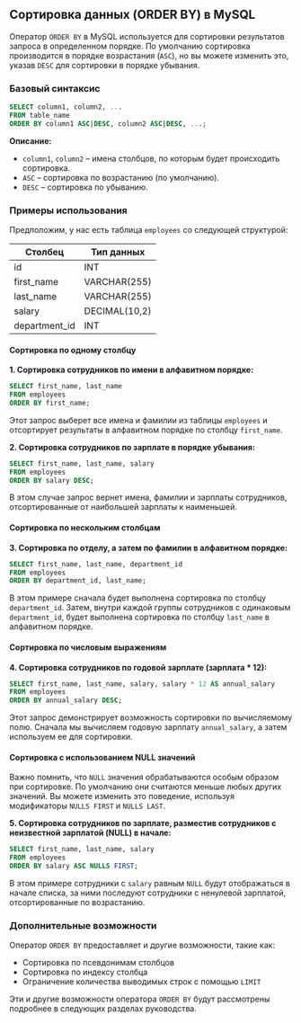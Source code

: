 ## Сортировка данных (ORDER BY) в MySQL

Оператор `ORDER BY` в MySQL используется для сортировки результатов запроса в определенном порядке. По умолчанию сортировка производится в порядке возрастания (`ASC`), но вы можете изменить это, указав `DESC` для сортировки в порядке убывания.

### Базовый синтаксис

```sql
SELECT column1, column2, ...
FROM table_name
ORDER BY column1 ASC|DESC, column2 ASC|DESC, ...;
```

**Описание:**

* `column1`, `column2` – имена столбцов, по которым будет происходить сортировка.
* `ASC` – сортировка по возрастанию (по умолчанию).
* `DESC` – сортировка по убыванию.

### Примеры использования

Предположим, у нас есть таблица `employees` со следующей структурой:

| Столбец      | Тип данных |
|--------------|------------|
| id           | INT        |
| first_name   | VARCHAR(255) |
| last_name    | VARCHAR(255) |
| salary      | DECIMAL(10,2) |
| department_id| INT        |

#### Сортировка по одному столбцу

**1. Сортировка сотрудников по имени в алфавитном порядке:**

```sql
SELECT first_name, last_name
FROM employees
ORDER BY first_name;
```

Этот запрос выберет все имена и фамилии из таблицы `employees` и отсортирует результаты в алфавитном порядке по столбцу `first_name`.

**2. Сортировка сотрудников по зарплате в порядке убывания:**

```sql
SELECT first_name, last_name, salary
FROM employees
ORDER BY salary DESC;
```

В этом случае запрос вернет имена, фамилии и зарплаты сотрудников, отсортированные от наибольшей зарплаты к наименьшей.

#### Сортировка по нескольким столбцам

**3. Сортировка по отделу, а затем по фамилии в алфавитном порядке:**

```sql
SELECT first_name, last_name, department_id
FROM employees
ORDER BY department_id, last_name;
```

В этом примере сначала будет выполнена сортировка по столбцу `department_id`. Затем, внутри каждой группы сотрудников с одинаковым `department_id`, будет выполнена сортировка по столбцу `last_name` в алфавитном порядке.

#### Сортировка по числовым выражениям

**4. Сортировка сотрудников по годовой зарплате (зарплата * 12):**

```sql
SELECT first_name, last_name, salary, salary * 12 AS annual_salary
FROM employees
ORDER BY annual_salary DESC;
```

Этот запрос демонстрирует возможность сортировки по вычисляемому полю. Сначала мы вычисляем годовую зарплату `annual_salary`, а затем используем ее для сортировки.

#### Сортировка с использованием NULL значений

Важно помнить, что `NULL` значения обрабатываются особым образом при сортировке. По умолчанию они считаются меньше любых других значений. Вы можете изменить это поведение, используя модификаторы `NULLS FIRST` и `NULLS LAST`.

**5. Сортировка сотрудников по зарплате, разместив сотрудников с неизвестной зарплатой (NULL) в начале:**

```sql
SELECT first_name, last_name, salary
FROM employees
ORDER BY salary ASC NULLS FIRST;
```

В этом примере сотрудники с `salary` равным `NULL` будут отображаться в начале списка, за ними последуют сотрудники с ненулевой зарплатой, отсортированные по возрастанию.


### Дополнительные возможности

Оператор `ORDER BY` предоставляет и другие возможности, такие как:

* Сортировка по псевдонимам столбцов
* Сортировка по индексу столбца
* Ограничение количества выводимых строк с помощью `LIMIT`

Эти и другие возможности оператора `ORDER BY` будут рассмотрены подробнее в следующих разделах руководства.
